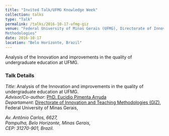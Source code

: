 ```yaml
---
title: "Invited Talk/UFMG Knowledge Week"
collection: talks
type: "Talk"
permalink: /talks/2016-10-17-ufmg-giz
venue: "Federal University of Minas Gerais (UFMG), Directorate of Innovation and Teaching
Methodologies"
date: 2016-10-17
location: "Belo Horizonte, Brazil"
---
```


Analysis of the Innovation and improvements in the quality of undergraduate education at UFMG.

### Talk Details
*Title*: Analysis of the Innovation and improvements in the quality of undergraduate education at UFMG.<br />
*Advisor/Co-author*: [PhD. Eucidio Pimenta Arruda](http://somos.ufmg.br/professor/eucidio-pimenta-arruda)  <br />
*Departament*: [Directorate of Innovation and Teaching
Methodologies (GIZ)](https://www.ufmg.br/giz/), <br />
Federal University of Minas Gerais, 
<address>
Av. Antônio Carlos, 6627, <br />
Pampulha, Belo Horizonte, Minas Gerais,  <br /> CEP: 31270-901, Brazil.
</address>
